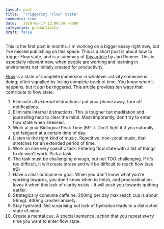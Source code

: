 ```yaml
---
layout: post
title:  "Triggering 'Flow' State"
comments: true
date:   2020-08-17 12:00:00 -0500
categories: productivity
draft: false
---
```


This is the first post in months. I'm working on a bigger essay right now, but I've missed publishing on this space. This is a short post is about how to trigger Flow state, and is a summary of [this article](https://medium.com/personal-growth-lab/how-to-reach-flow-state-using-10-flow-state-triggers-473aa28dc3e5) by Jari Roomer. This is especially relevant now, when people are working and learning in enviroments not initially created for productivity.

[Flow](https://en.wikipedia.org/wiki/Flow_(psychology)) is a state of complete immersion in whatever activity someone is doing; often signalled by losing complete track of time. You know when it happens, but it _can_ be triggered. This article provides ten ways that contribute to flow state. 

1. Eliminate all _external_ distractions: put your phone away, turn off notifications.
2. Eliminate internal distractions. This is tougher but meditation and journalling help to clear the mind. Most imporantly, don't try to enter flow state when stressed. 
3. Work at your Biological Peak Time (BPT). Don't fight it if you naturally get fatigued at a certain time of day.
4. Listen to the right kind of music. Repetitive, non-vocal music, that stretches for an extended period of time. 
5. Work on one very specific task. Entering flow state with a list of things to do won't work. Pick a task. 
6. The task must be challenging enough, but not TOO challenging. If it's too difficult, it will create stress and will be difficult to reach flow (see #2)
7. Have a clear outcome or goal. When you don't know what you're working towards, you don't know when to finish, and procrastination loves it when this lack of clarity exists - it will push you towards quitting earlier.
8. Strategically consume caffeine. 200mg per day max (each cup is about 96mg). 400mg creates anxiety. 
9. Stay hydrated. Not surprising but lack of hydration leads to a distracted state of mind. 
10. Create a mental cue. A special sentence, action that you repeat _every_ time you want to enter flow state.

